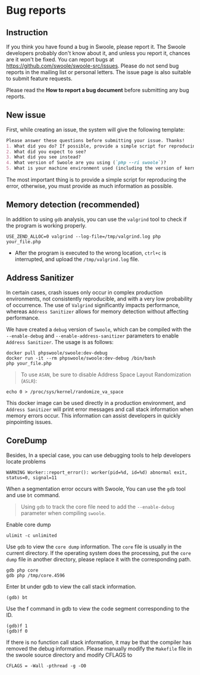 # Bug reports

## Instruction

If you think you have found a bug in Swoole, please report it.
The Swoole developers probably don't know about it,
and unless you report it, chances are it won't be fixed.
You can report bugs at https://github.com/swoole/swoole-src/issues.
Please do not send bug reports in the mailing list or personal letters.
The issue page is also suitable to submit feature requests.

Please read the **How to report a bug document** before submitting any bug reports.

## New issue

First, while creating an issue, the system will give the following template:

```markdown
Please answer these questions before submitting your issue. Thanks!
1. What did you do? If possible, provide a simple script for reproducing the error.
2. What did you expect to see?
3. What did you see instead?
4. What version of Swoole are you using (`php --ri swoole`)?
5. What is your machine environment used (including the version of kernel & php & gcc)?
```
The most important thing is to provide a simple script for reproducing the error, otherwise, you must provide as much information as possible.

## Memory detection (recommended)

In addition to using `gdb` analysis, you can use the `valgrind` tool to check if the program is working properly.

```shell
USE_ZEND_ALLOC=0 valgrind --log-file=/tmp/valgrind.log php your_file.php
```

* After the program is executed to the wrong location, `ctrl+c` is interrupted, and upload the `/tmp/valgrind.log` file.

## Address Sanitizer
In certain cases, crash issues only occur in complex production environments, not consistently reproducible, and with a very low probability of occurrence. The use of `Valgrind` significantly impacts performance, whereas `Address Sanitizer` allows for memory detection without affecting performance.

We have created a `debug` version of `Swoole`, which can be compiled with the `--enable-debug` and `--enable-address-sanitizer` parameters to enable `Address Sanitizer`. The usage is as follows:

```shell
docker pull phpswoole/swoole:dev-debug
docker run -it --rm phpswoole/swoole:dev-debug /bin/bash
php your_file.php
```

> To use `ASAN`, be sure to disable Address Space Layout Randomization (`ASLR`):

```shell
echo 0 > /proc/sys/kernel/randomize_va_space
```

This docker image can be used directly in a production environment, and `Address Sanitizer` will print error messages and call stack information when memory errors occur. This information can assist developers in quickly pinpointing issues.

## CoreDump

Besides, In a special case, you can use debugging tools to help developers locate problems

```shell
WARNING	Worker::report_error(): worker(pid=%d, id=%d) abnormal exit, status=0, signal=11
```

When a segmentation error occurs with Swoole, You can use the `gdb` tool and use `bt` command.
> Using `gdb` to track the core file need to add the `--enable-debug` parameter when compiling `swoole`.

Enable core dump
```shell
ulimit -c unlimited
```

Use `gdb` to view the `core dump` information. The `core` file is usually in the current directory. If the operating system does the processing, put the `core dump` file in another directory, please replace it with the corresponding path.
```
gdb php core
gdb php /tmp/core.4596
```

Enter bt under gdb to view the call stack information.
```
(gdb) bt
```
Use the f command in gdb to view the code segment corresponding to the ID.
```
(gdb)f 1
(gdb)f 0
```

If there is no function call stack information, it may be that the compiler has removed the debug information. Please manually modify the `Makefile` file in the swoole source directory and modify CFLAGS to

```shell
CFLAGS = -Wall -pthread -g -O0
```
